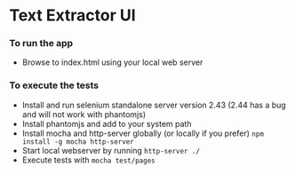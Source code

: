 Text Extractor UI
=================

### To run the app ###

* Browse to index.html using your local web server

### To execute the tests ###

* Install and run selenium standalone server version 2.43 (2.44 has a bug and will not work with phantomjs)
* Install phantomjs and add to your system path
* Install mocha and http-server globally (or locally if you prefer) `npm install -g mocha http-server`
* Start local webserver by running `http-server ./`
* Execute tests with `mocha test/pages`